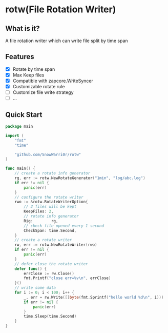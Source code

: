 # rotw(File Rotation Writer)  
## What is it?  
A file rotation writer which can write file split by time span  

## Features  
- [x] Rotate by time span
- [x] Max Keep files
- [x] Compatible with zapcore.WriteSyncer
- [x] Customizable rotate rule
- [ ] Customize file write strategy
- [ ] ...

## Quick Start

```go
package main

import (
	"fmt"
	"time"

	"github.com/SnowWarri0r/rotw"
)

func main() {
	// create a rotate info generator
	rg, err := rotw.NewRotateGenerator("1min", "log/abc.log")
	if err != nil {
		panic(err)
	}
	// configure the rotate writer
	rwo := &rotw.RotateWriterOption{
		// 2 files will be kept
		KeepFiles: 2,
		// rotate info generator
		Rig:        rg,
		// check file opened every 1 second
		CheckSpan: time.Second,
	}
	// create a rotate writer
	rw, err := rotw.NewRotateWriter(rwo)
	if err != nil {
		panic(err)
	}
	// defer close the rotate writer
	defer func() {
		errClose := rw.Close()
		fmt.Printf("close err=%v\n", errClose)
	}()
	// write some data
	for i := 0; i < 100; i++ {
        _, err = rw.Write([]byte(fmt.Sprintf("hello world %d\n", i)))
        if err != nil {
            panic(err)
        }
        time.Sleep(time.Second)
    }
}
```